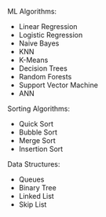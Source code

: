 ML Algorithms:
- Linear Regression
- Logistic Regression
- Naive Bayes
- KNN
- K-Means
- Decision Trees
- Random Forests
- Support Vector Machine
- ANN

Sorting Algorithms:
- Quick Sort
- Bubble Sort
- Merge Sort
- Insertion Sort

Data Structures:
- Queues
- Binary Tree
- Linked List
- Skip List
